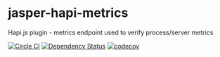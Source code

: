 # jasper-hapi-metrics

Hapi.js plugin - metrics endpoint used to verify process/server metrics

[![Circle CI](https://circleci.com/gh/jasper-ai/jasper-hapi-metrics.svg?style=svg)](https://circleci.com/gh/hapi-ai/jasper-auth-jasper)
[![Dependency Status](https://dependencyci.com/github/jasper-ai/jasper-hapi-metrics/badge)](https://dependencyci.com/github/jasper-ai/jasper-hapi-metrics)
[![codecov](https://codecov.io/gh/jasper-ai/jasper-hapi-metrics/branch/master/graph/badge.svg)](https://codecov.io/gh/jasper-ai/jasper-hapi-metrics)
